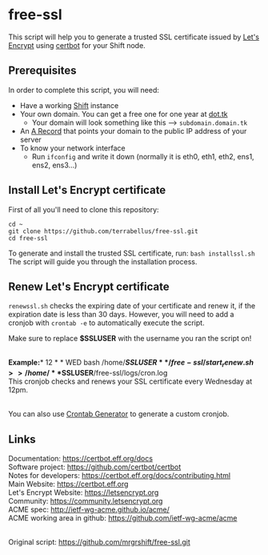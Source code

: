# free-ssl
This script will help you to generate a trusted SSL certificate issued by [Let's Encrypt](letsencrypt.org) using [certbot](https://github.com/certbot/certbot) for your Shift node.<br>

## Prerequisites
In order to complete this script, you will need:
* Have a working [Shift](docs.shiftnrg.net) instance
* Your own domain. You can get a free one for one year at [dot.tk](dot.tk)
	* Your domain will look something like this --> `subdomain.domain.tk`
* An [A Record](https://my.freenom.com/knowledgebase.php?action=displayarticle&id=4) that points your domain to the public IP address of your server
* To know your network interface
	* Run `ifconfig` and write it down (normally it is eth0, eth1, eth2, ens1, ens2, ens3...) <br>

## Install Let's Encrypt certificate
First of all you'll need to clone this repository:
```
cd ~
git clone https://github.com/terrabellus/free-ssl.git
cd free-ssl
```
To generate and install the trusted SSL certificate, run: `bash installssl.sh`<br>
The script will guide you through the installation process.<br>

## Renew Let's Encrypt certificate
`renewssl.sh` checks the expiring date of your certificate and renew it, if the expiration date is less than 30 days. However, you will need to add a cronjob with `crontab -e` to automatically execute the script.<br>

Make sure to replace **$SSLUSER** with the username you ran the script on!<br><br>

**Example:*** 12 * * WED bash /home/**$SSLUSER**/free-ssl/start_renew.sh >> /home/**$SSLUSER**/free-ssl/logs/cron.log<br>
This cronjob checks and renews your SSL certificate every Wednesday at 12pm.<br><br>

You can also use [Crontab Generator](https://crontab-generator.org/) to generate a custom cronjob.<br>

## Links
Documentation: https://certbot.eff.org/docs <br>
Software project: https://github.com/certbot/certbot <br>
Notes for developers: https://certbot.eff.org/docs/contributing.html <br>
Main Website: https://certbot.eff.org <br>
Let's Encrypt Website: https://letsencrypt.org <br>
Community: https://community.letsencrypt.org <br>
ACME spec: http://ietf-wg-acme.github.io/acme/ <br>
ACME working area in github: https://github.com/ietf-wg-acme/acme <br><br>

Original script: https://github.com/mrgrshift/free-ssl.git <br>
